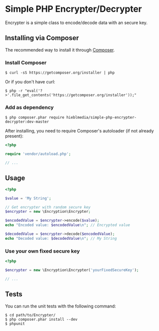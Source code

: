 # Simple PHP Encrypter/Decrypter #

Encrypter is a simple class to encode/decode data with an secure key.

## Installing via Composer ##

The recommended way to install it through [Composer](http://getcomposer.org).

### Install Composer ###
    $ curl -sS https://getcomposer.org/installer | php

Or if you don't have curl:

    $ php -r "eval('?>'.file_get_contents('https://getcomposer.org/installer'));"

### Add as dependency ###

    $ php composer.phar require hieblmedia/simple-php-encrypter-decrypter:dev-master

After installing, you need to require Composer's autoloader (if not already present):

```php
<?php

require 'vendor/autoload.php';

// ...
```

## Usage ##

``` php
<?php

$value = 'My String';

// Get encrypter with random secure key
$encrypter = new \Encryption\Encrypter;

$encodedValue = $encrypter->encode($value);
echo "Encoded value: $encodedValue\n"; // Encrypted value

$decodedValue = $encrypter->decode($encodedValue);
echo "Decoded value: $decodedValue\n"; // My String
```
### Use your own fixed secure key ###

``` php
<?php

$encrypter = new \Encryption\Encrypter('yourFixedSecureKey');

// ...
```

## Tests ##

You can run the unit tests with the following command:

    $ cd path/to/Encrypter/
    $ php composer.phar install --dev
    $ phpunit
